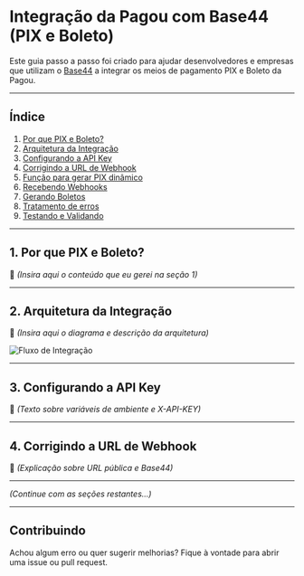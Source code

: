 # Integração da Pagou com Base44 (PIX e Boleto)

Este guia passo a passo foi criado para ajudar desenvolvedores e empresas que utilizam o [Base44](https://base44.com.br) a integrar os meios de pagamento PIX e Boleto da Pagou.

---

## Índice

1. [Por que PIX e Boleto?](#1-por-que-pix-e-boleto)
2. [Arquitetura da Integração](#2-arquitetura-da-integração)
3. [Configurando a API Key](#3-configurando-a-api-key)
4. [Corrigindo a URL de Webhook](#4-corrigindo-a-url-de-webhook)
5. [Função para gerar PIX dinâmico](#5-função-para-gerar-pix-dinâmico)
6. [Recebendo Webhooks](#6-recebendo-webhooks)
7. [Gerando Boletos](#7-gerando-boletos)
8. [Tratamento de erros](#8-tratamento-de-erros)
9. [Testando e Validando](#9-testando-e-validando)

---

## 1. Por que PIX e Boleto?

📌 *(Insira aqui o conteúdo que eu gerei na seção 1)*

---

## 2. Arquitetura da Integração

📌 *(Insira aqui o diagrama e descrição da arquitetura)*

![Fluxo de Integração](./assets/webhook-flow.png)

---

## 3. Configurando a API Key

📌 *(Texto sobre variáveis de ambiente e X-API-KEY)*

---

## 4. Corrigindo a URL de Webhook

📌 *(Explicação sobre URL pública e Base44)*

---

*(Continue com as seções restantes...)*

---

## Contribuindo

Achou algum erro ou quer sugerir melhorias? Fique à vontade para abrir uma issue ou pull request.

